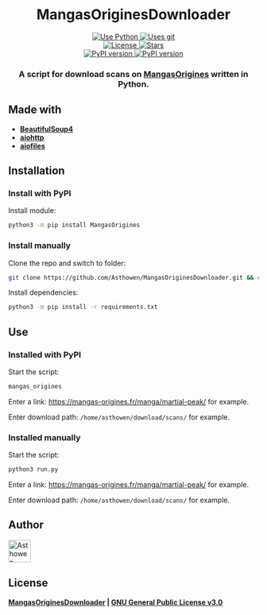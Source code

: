 <h1 align="center">
  MangasOriginesDownloader
</h1>
<p align="center">
    <a href="https://www.python.org/">
        <img src="https://img.shields.io/badge/Python-3776AB?style=for-the-badge&logo=python&logoColor=white" alt="Use Python">
    </a>
    <a href="https://github.com/Asthowen/MangasOriginesDownloader">
        <img src="https://img.shields.io/badge/Git-F05032?style=for-the-badge&logo=git&logoColor=white" alt="Uses git">
    </a>
    <br>
    <a href="https://github.com/Asthowen/MangasOriginesDownloader/blob/main/LICENSE">
        <img src="https://img.shields.io/github/license/Asthowen/MangasOriginesDownloader?style=for-the-badge" alt="License">
    </a>
    <a href="https://github.com/Asthowen/MangasOriginesDownloader/stargazers">
        <img src="https://img.shields.io/github/stars/Asthowen/MangasOriginesDownloader?style=for-the-badge" alt="Stars">
    </a>
    <br>
    <a href="https://pypi.org/project/MangasOrigines/">
        <img src="https://img.shields.io/pypi/v/MangasOrigines?style=for-the-badge" alt="PyPI version">
    </a>
    <a href="https://pypi.org/project/MangasOrigines/">
        <img src="https://img.shields.io/pypi/dd/MangasOrigines?style=for-the-badge" alt="PyPI version">
    </a>
    
   
</p>
<h3 align="center">
    <strong>A script for download scans on <a href="https://mangas-origines.fr/">MangasOrigines</a> written in Python.</strong>
</h3>

## Made with
* [**BeautifulSoup4**](https://pypi.org/project/bs4/)
* [**aiohttp**](https://pypi.org/project/aiohttp/)
* [**aiofiles**](https://pypi.org/project/aiofiles/)

## Installation
### Install with PyPI

Install module:
```bash
python3 -m pip install MangasOrigines
```

### Install manually

Clone the repo and switch to folder:
```bash
git clone https://github.com/Asthowen/MangasOriginesDownloader.git && cd MangasOriginesDownloader/
```

Install dependencies:
```bash
python3 -m pip install -r requirements.txt
```

## Use
### Installed with PyPI

Start the script:
```bash
mangas_origines
```

Enter a link: https://mangas-origines.fr/manga/martial-peak/ for example.

Enter download path: `/home/asthowen/download/scans/` for example.

### Installed manually

Start the script:
```bash
python3 run.py
```

Enter a link: https://mangas-origines.fr/manga/martial-peak/ for example.

Enter download path: `/home/asthowen/download/scans/` for example.


## Author
[<img width="45" src="https://avatars3.githubusercontent.com/u/59535754?s=400&u=48aecdd175dd2dd8867ae063f1973b64d298220b&v=4" alt="Asthowen">](https://github.com/Asthowen)

## License
**[MangasOriginesDownloader](https://github.com/Asthowen/MangasOriginesDownloader) | [GNU General Public License v3.0](https://github.com/Asthowen/MangasOriginesDownloader/blob/main/LICENSE)**